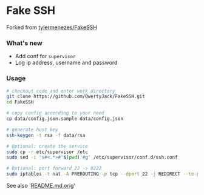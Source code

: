# Fake SSH
Forked from [tylermenezes/FakeSSH](https://github.com/tylermenezes/FakeSSH)

### What's new
* Add conf for `supervisor`
* Log ip address, username and password

### Usage
```sh
# checkout code and enter work directory
git clone https://github.com/QwertyJack/FakeSSH.git
cd FakeSSH

# copy config according to your need
cp data/config.json.sample data/config.json

# generate host key
ssh-keygen -t rsa -f data/rsa

# Optional: create the service
sudo cp -r etc/supervisor /etc
sudo sed -i 's#<.*>#'$(pwd)'#g' /etc/supervisor/conf.d/ssh.conf

# Optional: port forward 22 -> 8222
sudo iptables -t nat -A PREROUTING -p tcp --dport 22 -j REDIRECT --to-port 8222
```

See also '[README.md.orig](https://github.com/tylermenezes/FakeSSH#use)'
